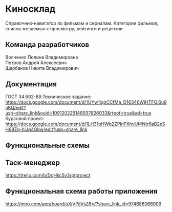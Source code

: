 # Киносклад
Справочник-навигатор по фильмам и сериалам. Категории фильмов, список желаемых к просмотру, рейтинги и рецензии.
## Команда разработчиков
Волченко Полина Владимировна  
Петров Андрей Алексеевич  
Щербаков Никита Владимирович  
## Документация
ГОСТ 34.602-89 Техническое задание:  https://docs.google.com/document/d/1UYw1iqoCCfMa_D16346WjHTFQi6u9nKQ/edit?usp=share_link&ouid=109120225148937826033&rtpof=true&sd=true  
Курсовой проект:  https://docs.google.com/document/d/1LH31pHWb2ZPlnTXhvUf4Ntr6aB2eSH68Zq-hiJq4Gbw/edit?usp=share_link
## Функциональные схемы
## Таск-менеджер
https://trello.com/b/DqHkc5y3/ptproject
## Функциональная схема работы приложения
https://miro.com/app/board/uXjVPijVsZ8=/?share_link_id=974686068909
